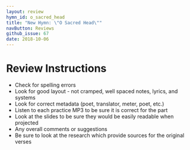 ```yaml
---
layout: review
hymn_id: o_sacred_head
title: "New Hymn: \"O Sacred Head\""
navButton: Reviews
github_issue: 67
date: 2018-10-06
---
```

# Review Instructions

- Check for spelling errors
- Look for good layout - not cramped, well spaced notes, lyrics, and systems
- Look for correct metadata (poet, translator, meter, poet, etc.)
- Listen to each practice MP3 to be sure it is correct for the part
- Look at the slides to be sure they would be easily readable when projected
- Any overall comments or suggestions
- Be sure to look at the research which provide sources for the original verses
